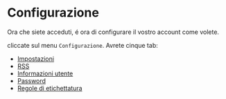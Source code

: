 # Configurazione

Ora che siete acceduti, é ora di configurare il vostro account come
volete.

cliccate sul menu `Configurazione`. Avrete cinque tab:
* [Impostazioni](settings.md)
* [RSS](rss.md)
* [Informazioni utente](user_information.md)
* [Password](password.md)
* [Regole di etichettatura](tagging_rules.md)

